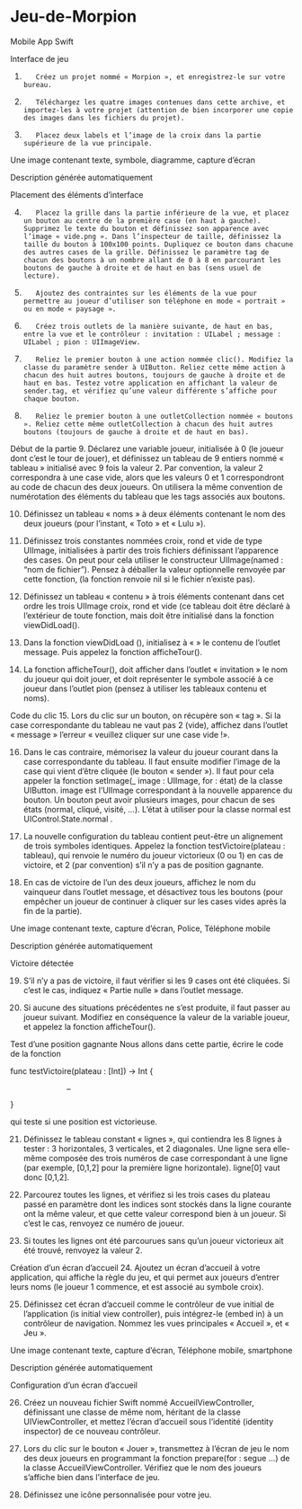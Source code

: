 # Jeu-de-Morpion
Mobile App Swift 


Interface de jeu
1.        Créez un projet nommé « Morpion », et enregistrez-le sur votre bureau.

2.        Téléchargez les quatre images contenues dans cette archive, et importez-les à votre projet (attention de bien incorporer une copie des images dans les fichiers du projet).

3.        Placez deux labels et l’image de la croix dans la partie supérieure de la vue principale.

Une image contenant texte, symbole, diagramme, capture d’écran

Description générée automatiquement

Placement des éléments d’interface

 

4.        Placez la grille dans la partie inférieure de la vue, et placez un bouton au centre de la première case (en haut à gauche). Supprimez le texte du bouton et définissez son apparence avec l’image « vide.png ». Dans l’inspecteur de taille, définissez la taille du bouton à 100x100 points. Dupliquez ce bouton dans chacune des autres cases de la grille. Définissez le paramètre tag de chacun des boutons à un nombre allant de 0 à 8 en parcourant les boutons de gauche à droite et de haut en bas (sens usuel de lecture).

5.        Ajoutez des contraintes sur les éléments de la vue pour permettre au joueur d’utiliser son téléphone en mode « portrait » ou en mode « paysage ».

6.        Créez trois outlets de la manière suivante, de haut en bas, entre la vue et le contrôleur : invitation : UILabel ; message : UILabel ; pion : UIImageView.

7.        Reliez le premier bouton à une action nommée clic(). Modifiez la classe du paramètre sender à UIButton. Reliez cette même action à chacun des huit autres boutons, toujours de gauche à droite et de haut en bas. Testez votre application en affichant la valeur de sender.tag, et vérifiez qu’une valeur différente s’affiche pour chaque bouton.

8.        Reliez le premier bouton à une outletCollection nommée « boutons ». Reliez cette même outletCollection à chacun des huit autres boutons (toujours de gauche à droite et de haut en bas).

Début de la partie
9.        Déclarez une variable joueur, initialisée à 0 (le joueur dont c’est le tour de jouer), et définissez un tableau de 9 entiers nommé « tableau » initialisé avec 9 fois la valeur 2. Par convention, la valeur 2 correspondra à une case vide, alors que les valeurs 0 et 1 correspondront au code de chacun des deux joueurs. On utilisera la même convention de numérotation des éléments du tableau que les tags associés aux boutons.

10.  Définissez un tableau « noms » à deux éléments contenant le nom des deux joueurs (pour l’instant, « Toto » et « Lulu »).

11.  Définissez trois constantes nommées croix, rond et vide de type UIImage, initialisées à partir des trois fichiers définissant l’apparence des cases. On peut pour cela utiliser le constructeur UIImage(named : “nom de fichier”). Pensez à déballer la valeur optionnelle renvoyée par cette fonction, (la fonction renvoie nil si le fichier n’existe pas).

12.  Définissez un tableau « contenu » à trois éléments contenant dans cet ordre les trois UIImage croix, rond et vide (ce tableau doit être déclaré à l’extérieur de toute fonction, mais doit être initialisé dans la fonction viewDidLoad().

13.  Dans la fonction viewDidLoad (), initialisez à « » le contenu de l’outlet message. Puis appelez la fonction afficheTour().

14.  La fonction afficheTour(), doit afficher dans l’outlet « invitation » le nom du joueur qui doit jouer, et doit représenter le symbole associé à ce joueur dans l’outlet pion (pensez à utiliser les tableaux contenu et noms).

Code du clic
15.  Lors du clic sur un bouton, on récupère son « tag ». Si la case correspondante du tableau ne vaut pas 2 (vide), affichez dans l’outlet « message » l’erreur « veuillez cliquer sur une case vide !».

16.  Dans le cas contraire, mémorisez la valeur du joueur courant dans la case correspondante du tableau. Il faut ensuite modifier l’image de la case qui vient d’être cliquée (le bouton « sender »). Il faut pour cela appeler la fonction setImage(_ image : UIImage, for : état) de la classe UIButton. image est l’UIImage correspondant à la nouvelle apparence du bouton. Un bouton peut avoir plusieurs images, pour chacun de ses états (normal, cliqué, visité, …). L’état à utiliser pour la classe normal est UIControl.State.normal .

17.  La nouvelle configuration du tableau contient peut-être un alignement de trois symboles identiques. Appelez la fonction testVictoire(plateau : tableau), qui renvoie le numéro du joueur victorieux (0 ou 1) en cas de victoire, et 2 (par convention) s’il n’y a pas de position gagnante.

18.  En cas de victoire de l’un des deux joueurs, affichez le nom du vainqueur dans l’outlet message, et désactivez tous les boutons (pour empêcher un joueur de continuer à cliquer sur les cases vides après la fin de la partie).

Une image contenant texte, capture d’écran, Police, Téléphone mobile

Description générée automatiquement

Victoire détectée

 

19.  S’il n’y a pas de victoire, il faut vérifier si les 9 cases ont été cliquées. Si c’est le cas, indiquez « Partie nulle » dans l’outlet message.

20.  Si aucune des situations précédentes ne s’est produite, il faut passer au joueur suivant. Modifiez en conséquence la valeur de la variable joueur, et appelez la fonction afficheTour().

Test d’une position gagnante
Nous allons dans cette partie, écrire le code de la fonction

func testVictoire(plateau : [Int]) -> Int {

                  …

}

qui teste si une position est victorieuse.

21.  Définissez le tableau constant « lignes », qui contiendra les 8 lignes à tester : 3 horizontales, 3 verticales, et 2 diagonales. Une ligne sera elle-même composée des trois numéros de case correspondant à une ligne (par exemple, [0,1,2] pour la première ligne horizontale). ligne[0] vaut donc [0,1,2].

22.  Parcourez toutes les lignes, et vérifiez si les trois cases du plateau passé en paramètre dont les indices sont stockés dans la ligne courante ont la même valeur, et que cette valeur correspond bien à un joueur. Si c’est le cas, renvoyez ce numéro de joueur.

23.  Si toutes les lignes ont été parcourues sans qu’un joueur victorieux ait été trouvé, renvoyez la valeur 2.

Création d’un écran d’accueil
24.  Ajoutez un écran d’accueil à votre application, qui affiche la règle du jeu, et qui permet aux joueurs d’entrer leurs noms (le joueur 1 commence, et est associé au symbole croix).

25.  Définissez cet écran d’accueil comme le contrôleur de vue initial de l’application (is initial view controller), puis intégrez-le (embed in) à un contrôleur de navigation. Nommez les vues principales « Accueil », et « Jeu ».

Une image contenant texte, capture d’écran, Téléphone mobile, smartphone

Description générée automatiquement

Configuration d’un écran d’accueil

 

26.  Créez un nouveau fichier Swift nommé AccueilViewController, définissant une classe de même nom, héritant de la classe UIViewController, et mettez l’écran d’accueil sous l’identité (identity inspector) de ce nouveau contrôleur.

27.  Lors du clic sur le bouton « Jouer », transmettez à l’écran de jeu le nom des deux joueurs en programmant la fonction prepare(for : segue …) de la classe AccueilViewController. Vérifiez que le nom des joueurs s’affiche bien dans l’interface de jeu.

28.  Définissez une icône personnalisée pour votre jeu.
